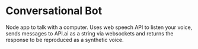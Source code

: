 # Conversational Bot

Node app to talk with a computer. Uses web speech API to listen your voice, sends messages to API.ai as a string via websockets and returns the response to be reproduced as a synthetic voice.
